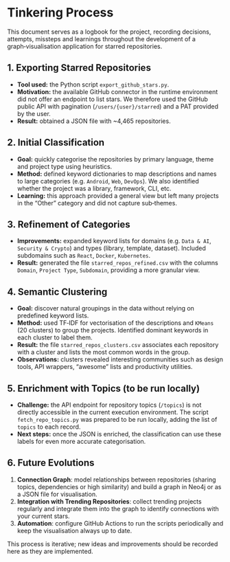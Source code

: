 # Tinkering Process

This document serves as a logbook for the project, recording decisions, attempts, missteps and learnings throughout the development of a graph‑visualisation application for starred repositories.

## 1. Exporting Starred Repositories

* **Tool used:** the Python script `export_github_stars.py`.
* **Motivation:** the available GitHub connector in the runtime environment did not offer an endpoint to list stars.  We therefore used the GitHub public API with pagination (`/users/{user}/starred`) and a PAT provided by the user.
* **Result:** obtained a JSON file with ~4,465 repositories.

## 2. Initial Classification

* **Goal:** quickly categorise the repositories by primary language, theme and project type using heuristics.
* **Method:** defined keyword dictionaries to map descriptions and names to large categories (e.g. `Android`, `Web`, `DevOps`).  We also identified whether the project was a library, framework, CLI, etc.
* **Learning:** this approach provided a general view but left many projects in the “Other” category and did not capture sub‑themes.

## 3. Refinement of Categories

* **Improvements:** expanded keyword lists for domains (e.g. `Data & AI`, `Security & Crypto`) and types (library, template, dataset).  Included subdomains such as `React`, `Docker`, `Kubernetes`.
* **Result:** generated the file `starred_repos_refined.csv` with the columns `Domain`, `Project Type`, `Subdomain`, providing a more granular view.

## 4. Semantic Clustering

* **Goal:** discover natural groupings in the data without relying on predefined keyword lists.
* **Method:** used TF‑IDF for vectorisation of the descriptions and `KMeans` (20 clusters) to group the projects.  Identified dominant keywords in each cluster to label them.
* **Result:** the file `starred_repos_clusters.csv` associates each repository with a cluster and lists the most common words in the group.
* **Observations:** clusters revealed interesting communities such as design tools, API wrappers, “awesome” lists and productivity utilities.

## 5. Enrichment with Topics (to be run locally)

* **Challenge:** the API endpoint for repository topics (`/topics`) is not directly accessible in the current execution environment.  The script `fetch_repo_topics.py` was prepared to be run locally, adding the list of `topics` to each record.
* **Next steps:** once the JSON is enriched, the classification can use these labels for even more accurate categorisation.

## 6. Future Evolutions

1. **Connection Graph**: model relationships between repositories (sharing topics, dependencies or high similarity) and build a graph in Neo4j or as a JSON file for visualisation.
2. **Integration with Trending Repositories**: collect trending projects regularly and integrate them into the graph to identify connections with your current stars.
3. **Automation**: configure GitHub Actions to run the scripts periodically and keep the visualisation always up to date.

This process is iterative; new ideas and improvements should be recorded here as they are implemented.